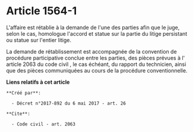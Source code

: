 # Article 1564-1

L'affaire est rétablie à la demande de l'une des parties afin que le juge, selon le cas, homologue l'accord et statue sur la
partie du litige persistant ou statue sur l'entier litige.

La demande de rétablissement est accompagnée de la convention de procédure participative conclue entre les parties, des
pièces prévues à l'
article 2063 du code civil
, le cas échéant, du rapport du technicien, ainsi que des pièces communiquées au cours de la procédure conventionnelle.

**Liens relatifs à cet article**

	**Créé par**:

	  - Décret n°2017-892 du 6 mai 2017 - art. 26

	**Cite**:

	  - Code civil - art. 2063

